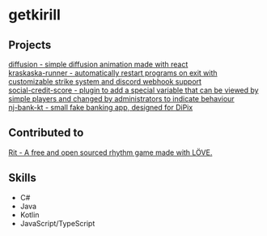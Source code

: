 # getkirill
## Projects
[diffusion - simple diffusion animation made with react](https://github.com/getkirill/diffusion)  
[kraskaska-runner - automatically restart programs on exit with customizable strike system and discord webhook support](https://github.com/getkirill/kraskaska-runner)  
[social-credit-score - plugin to add a special variable that can be viewed by simple players and changed by administrators to indicate behaviour](https://github.com/getkirill/social-credit-score)  
[nj-bank-kt - small fake banking app, designed for DiPix](https://github.com/getkirill/nj-bank-kt)
## Contributed to
[Rit - A free and open sourced rhythm game made with LÖVE.](https://github.com/GuglioIsStupid/Rit)
## Skills
 - C#
 - Java
 - Kotlin
 - JavaScript/TypeScript
